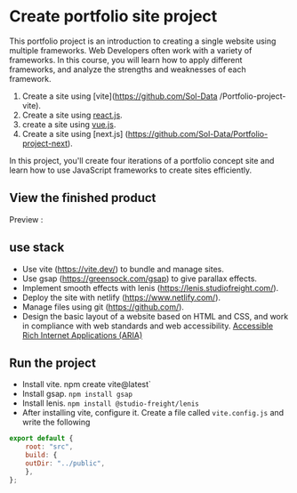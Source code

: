 # Create portfolio site project

This portfolio project is an introduction to creating a single website using multiple frameworks.
Web Developers often work with a variety of frameworks.
In this course, you will learn how to apply different frameworks, 
and analyze the strengths and weaknesses of each framework.

1. Create a site using [vite](https://github.com/Sol-Data /Portfolio-project-vite). 
2. Create a site using [react.js](https://github.com/Sol-Data/Portfolio-project-react). 
3. create a site using [vue.js](https://github.com/Sol-Data/Portfolio-project-vue).
4. Create a site using [next.js] (https://github.com/Sol-Data/Portfolio-project-next).

In this project, you'll create four iterations of a portfolio concept site and learn how to use JavaScript frameworks to create sites efficiently.

## View the finished product 
Preview :

## use stack

- Use vite (https://vite.dev/) to bundle and manage sites.
- Use gsap (https://greensock.com/gsap) to give parallax effects.
- Implement smooth effects with lenis (https://lenis.studiofreight.com/).
- Deploy the site with netlify (https://www.netlify.com/).
- Manage files using git (https://github.com/).
- Design the basic layout of a website based on HTML and CSS, and work in compliance with web standards and web accessibility. [Accessible Rich Internet Applications (ARIA)](https://developer.mozilla.org/en-US/docs/Web/Accessibility/ARIA/Roles)

## Run the project
- Install vite. npm create vite@latest`
- Install gsap. `npm install gsap`
- Install lenis. `npm install @studio-freight/lenis`
- After installing vite, configure it. Create a file called `vite.config.js` and write the following
```javascript
export default {
    root: "src",
    build: {
    outDir: "../public",
    },
};
